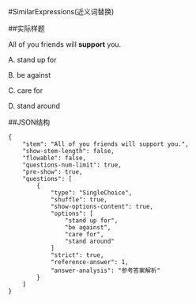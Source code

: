 #SimilarExpressions(近义词替换)

##实际样题

All of you friends will **support** you.

A. stand up for

B. be against

C. care for

D. stand around

##JSON结构

	{
		"stem": "All of you friends will support you.",
		"show-stem-length": false,
		"flowable": false,
		"questions-num-limit": true,
		"pre-show": true,
		"questions": [
			{
				"type": "SingleChoice",
				"shuffle": true,
				"show-options-content": true,
				"options": [   
					"stand up for",
					"be against",
					"care for",
					"stand around"
				]
				"strict": true,
				"reference-answer": 1,
				"answer-analysis": "参考答案解析"
			}
		]
	}